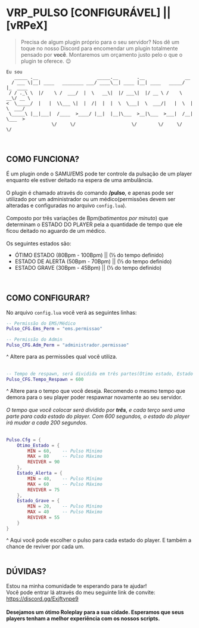 # VRP_PULSO [**CONFIGURÁVEL**] || [**vRPeX**]

> Precisa de algum plugin próprio para o seu servidor? Nos dê um toque no nosso Discord para encomendar um plugin totalmente pensado por **você**. Montaremos um orçamento justo pelo o que o plugin te oferece. 😉

```
Eu sou
   _____ .__                      _____.__       .__               __          
  / ___ \|__| ____   ________ ___/ ____\__| ____ |__| ____   _____/  |_  ____  
 / / ._\ \  |/    \ /  ___/  |  \   __\|  |/ ___\|  |/ __ \ /    \   __\/ __ \ 
<  \_____/  |   |  \\___ \|  |  /|  |  |  \  \___|  \  ___/|   |  \  | \  ___/ 
 \_____\ |__|___|  /____  >____/ |__|  |__|\___  >__|\___  >___|  /__|  \___  >
                 \/     \/                     \/        \/     \/          \/ 
```

<br>

## COMO FUNCIONA?
É um plugin onde o SAMU/EMS pode ter controle da pulsação de um player enquanto ele estiver deitado na espera de uma ambulância.
<br>
<br>
O plugin é chamado através do comando **/pulso**, e apenas pode ser utilizado por um administrador ou um médico(permissões devem ser alteradas e configuradas no arquivo `config.lua`).
<br>
<br>
Composto por três variações de Bpm(*batimentos por minuto*) que determinam o ESTADO DO PLAYER pela a quantidade de tempo que ele ficou deitado no aguardo de um médico.
<br>
<br>
Os seguintes estados são:
- ÓTIMO ESTADO (80Bpm - 100Bpm) || (⅓ do tempo definido)
- ESTADO DE ALERTA (50Bpm - 70Bpm) || (⅓ do tempo definido)
- ESTADO GRAVE (30Bpm - 45Bpm) || (⅓ do tempo definido)
<br>

## COMO CONFIGURAR?
No arquivo `config.lua` você verá as seguintes linhas:
```lua
-- Permissão do EMS/Médico
Pulso_CFG.Ems_Perm = "ems.permissao"
```
```lua
-- Permissão do Admin
Pulso_CFG.Adm_Perm = "administrador.permissao"
```
^ Altere para as permissões qual você utiliza.
<br>
<br>
```lua
-- Tempo de respawn, será dividida em três partes(Ótimo estado, Estado de Alerta e Estado Grave)
Pulso_CFG.Tempo_Respawn = 600 
```
^ Altere para o tempo que você deseja. Recomendo o mesmo tempo que demora para o seu player poder respawnar novamente ao seu servidor.
<br>
<br>
*O tempo que você colocar será dividido por **três**, e cada terço será uma parte para cada estado do player.
Com 600 segundos, o estado do player irá mudar a cada 200 segundos.*
<br>
<br>
```lua
Pulso.Cfg = {
	Otimo_Estado = {
		MIN = 60,    -- Pulso Mínimo
		MAX = 80     -- Pulso Máximo
		REVIVER = 90
	},
	Estado_Alerta = {
		MIN = 40,    -- Pulso Mínimo
		MAX = 60     -- Pulso Máximo
		REVIVER = 75
	},
	Estado_Grave = {
		MIN = 20,    -- Pulso Mínimo
		MAX = 40     -- Pulso Máximo
		REVIVER = 55
	}
}
```
^ Aqui você pode escolher o pulso para cada estado do player. E também a chance de reviver por cada um.
<br>
<br>

## DÚVIDAS?
Estou na minha comunidade te esperando para te ajudar!
<br>
Você pode entrar lá através do meu seguinte link de convite: https://discord.gg/Exjftynpe9

#### Desejamos um ótimo Roleplay para a sua cidade. Esperamos que seus players tenham a melhor experiência com os nossos scripts.
